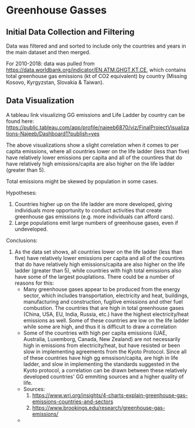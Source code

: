 # Greenhouse Gasses
## Initial Data Collection and Filtering
Data was filtered and and sorted to include only the countries and years in the main dataset and then merged.

For 2010-2018: data was pulled from https://data.worldbank.org/indicator/EN.ATM.GHGT.KT.CE, which contains total greenhouse gas emissions (kt of CO2 equivalent) by country (Missing Kosovo, Kyrgyzstan, Slovakia & Taiwan).

## Data Visualization
A tableau link visualizing GG emissions and Life Ladder by country can be found here:
https://public.tableau.com/app/profile/najeeb6870/viz/FinalProjectVisualizations-Najeeb/Dashboard1?publish=yes

The above visualizations show a slight correlation when it comes to per capita emissions, where all countries lower on the life ladder (less than five) have relatively lower emissions per capita and all of the countires that do have relatively high emissions/capita are also higher on the life ladder (greater than 5). 

Total emissions might be skewed by population in some cases.

Hypotheses:

1. Countries higher up on the life ladder are more developed, giving individuals more opportunity to conduct activities that create greenhouse gas emissions (e.g. more individuals can afford cars).
2. Large populations emit large numbers of greenhouse gases, even if undeveloped.

Conclusions:
1. As the data set shows, all countries lower on the life ladder (less than five) have relatively lower emissions per capita and all of the countires that do have relatively high emissions/capita are also higher on the life ladder (greater than 5), while countries with high total emissions also have some of the largest pouplations. There could be a number of reasons for this:
    * Many greenhouse gases appear to be produced from the energy sector, which includes transportation, electricity and heat, buildings, manufacturing and construction, fugitive emissions and other fuel combustion. The countries that are high in total greenhouse gases (China, USA, EU, India, Russia, etc.) have the highest electricity/heat emissions as well. Some of these countries are low on the life ladder while some are high, and thus it is difficult to draw a correlation
    * Some of the countries with high per capita emissions (UAE, Australia, Luxemborg, Canada, New Zealand) are not necessarily high in emissions from electricity/heat, but have resisted or been slow in implementing agreements from the Kyoto Protocol. Since all of these countries have high gg emssison/capita, are high in life ladder, and slow in implementing the standards suggested in the Kyoto protocol, a correlation can be drawn between these relatively developed countries' GG emmiting sources and a higher quality of life.
    * Sources:
      1. https://www.wri.org/insights/4-charts-explain-greenhouse-gas-emissions-countries-and-sectors
      2. https://www.brookings.edu/research/greenhouse-gas-emissions/
    * 
